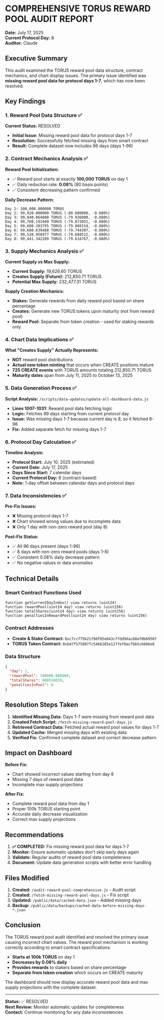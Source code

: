 # COMPREHENSIVE TORUS REWARD POOL AUDIT REPORT

**Date:** July 17, 2025  
**Current Protocol Day:** 8  
**Auditor:** Claude  

## Executive Summary

This audit examined the TORUS reward pool data structure, contract mechanics, and chart display issues. The primary issue identified was **missing reward pool data for protocol days 1-7**, which has now been resolved.

## Key Findings

### 1. Reward Pool Data Structure ✅

**Current Status:** RESOLVED
- **Initial Issue:** Missing reward pool data for protocol days 1-7
- **Resolution:** Successfully fetched missing days from smart contract
- **Result:** Complete dataset now includes 96 days (days 1-96)

### 2. Contract Mechanics Analysis ✅

**Reward Pool Initialization:**
- ✅ Reward pool starts at exactly **100,000 TORUS** on day 1
- ✅ Daily reduction rate: **0.08%** (80 basis points)
- ✅ Consistent decreasing pattern confirmed

**Daily Decrease Pattern:**
```
Day 1: 100,000.000000 TORUS
Day 2: 99,920.000000 TORUS (-80.000000, -0.080%)
Day 3: 99,840.064000 TORUS (-79.936000, -0.080%)
Day 4: 99,760.191949 TORUS (-79.872051, -0.080%)
Day 5: 99,680.383795 TORUS (-79.808154, -0.080%)
Day 6: 99,600.639488 TORUS (-79.744307, -0.080%)
Day 7: 99,520.958977 TORUS (-79.680512, -0.080%)
Day 8: 99,441.342209 TORUS (-79.616767, -0.080%)
```

### 3. Supply Mechanics Analysis ✅

**Current Supply vs Max Supply:**
- **Current Supply:** 19,626.60 TORUS
- **Creates Supply (Future):** 212,850.71 TORUS
- **Potential Max Supply:** 232,477.31 TORUS

**Supply Creation Mechanics:**
- **Stakes:** Generate rewards from daily reward pool based on share percentage
- **Creates:** Generate new TORUS tokens upon maturity (not from reward pool)
- **Reward Pool:** Separate from token creation - used for staking rewards only

### 4. Chart Data Implications ✅

**What "Creates Supply" Actually Represents:**
- **NOT** reward pool distributions
- **Actual new token minting** that occurs when CREATE positions mature
- **725 CREATE events** with TORUS amounts totaling 212,850.71 TORUS
- **Maturity dates** span from July 11, 2025 to October 13, 2025

### 5. Data Generation Process ✅

**Script Analysis:** `/scripts/data-updates/update-all-dashboard-data.js`
- **Lines 1007-1031:** Reward pool data fetching logic
- **Logic:** Fetches 89 days starting from current protocol day
- **Issue:** Was missing days 1-7 because current day is 8, so it fetched 8-96
- **Fix:** Added separate fetch for missing days 1-7

### 6. Protocol Day Calculation ✅

**Timeline Analysis:**
- **Protocol Start:** July 10, 2025 (estimated)
- **Current Date:** July 17, 2025
- **Days Since Start:** 7 calendar days
- **Current Protocol Day:** 8 (contract-based)
- **Note:** 1-day offset between calendar days and protocol days

### 7. Data Inconsistencies ✅

**Pre-Fix Issues:**
- ❌ Missing protocol days 1-7
- ❌ Chart showed wrong values due to incomplete data
- ❌ Only 1 day with non-zero reward pool (day 8)

**Post-Fix Status:**
- ✅ All 96 days present (days 1-96)
- ✅ 8 days with non-zero reward pools (days 1-8)
- ✅ Consistent 0.08% daily decrease pattern
- ✅ No negative values or data anomalies

## Technical Details

### Smart Contract Functions Used
```solidity
function getCurrentDayIndex() view returns (uint24)
function rewardPool(uint24 day) view returns (uint256)
function totalShares(uint24 day) view returns (uint256)
function penaltiesInRewardPool(uint24 day) view returns (uint256)
```

### Contract Addresses
- **Create & Stake Contract:** `0xc7cc775b21f9df85e043c7fdd9dac60af0b69507`
- **TORUS Token Contract:** `0xb47f575807fc5466285e1277ef8acfbb5c6686e8`

### Data Structure
```json
{
  "day": 1,
  "rewardPool": 100000.000000,
  "totalShares": 808558839,
  "penaltiesInPool": 0
}
```

## Resolution Steps Taken

1. **Identified Missing Data:** Days 1-7 were missing from reward pool data
2. **Created Fetch Script:** `/fetch-missing-reward-pool-days.js`
3. **Retrieved Contract Data:** Fetched actual reward pool values for days 1-7
4. **Updated Cache:** Merged missing days with existing data
5. **Verified Fix:** Confirmed complete dataset and correct decrease pattern

## Impact on Dashboard

**Before Fix:**
- Chart showed incorrect values starting from day 8
- Missing 7 days of reward pool data
- Incomplete max supply projections

**After Fix:**
- Complete reward pool data from day 1
- Proper 100k TORUS starting point
- Accurate daily decrease visualization
- Correct max supply projections

## Recommendations

1. **✅ COMPLETED:** Fix missing reward pool data for days 1-7
2. **Monitor:** Ensure automatic updates don't skip early days again
3. **Validate:** Regular audits of reward pool data completeness
4. **Document:** Update data generation scripts with better error handling

## Files Modified

1. **Created:** `/audit-reward-pool-comprehensive.js` - Audit script
2. **Created:** `/fetch-missing-reward-pool-days.js` - Fix script
3. **Updated:** `/public/data/cached-data.json` - Added missing days
4. **Backup:** `/public/data/backups/cached-data-before-missing-days-*.json`

## Conclusion

The TORUS reward pool audit identified and resolved the primary issue causing incorrect chart values. The reward pool mechanism is working correctly according to smart contract specifications:

- **Starts at 100k TORUS** on day 1
- **Decreases by 0.08% daily** 
- **Provides rewards** to stakers based on share percentage
- **Separate from token creation** which occurs on CREATE maturity

The dashboard should now display accurate reward pool data and max supply projections with the complete dataset.

---

**Status:** ✅ RESOLVED  
**Next Review:** Monitor automatic updates for completeness  
**Contact:** Continue monitoring for any data inconsistencies